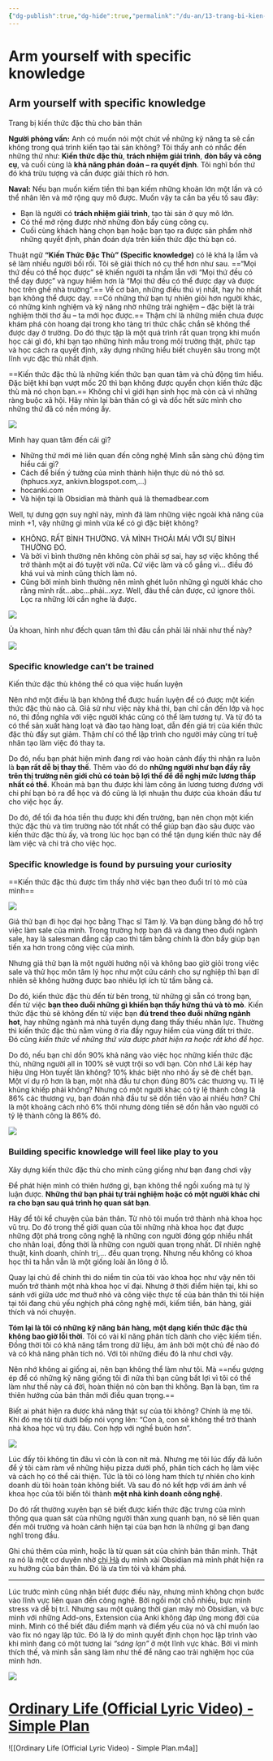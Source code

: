 ```yaml
---
{"dg-publish":true,"dg-hide":true,"permalink":"/du-an/13-trang-bi-kien-thuc-dac-thu-cho-ban-than/","hide":true,"dgPassFrontmatter":true}
---
```


# Arm yourself with specific knowledge  

## Arm yourself with specific knowledge
Trang bị kiến thức đặc thù cho bản thân

**Người phỏng vấn:** Anh có muốn nói một chút về những kỹ năng ta sẽ cần không trong quá trình kiến tạo tài sản không? Tôi thấy anh có nhắc đến những thứ như: **Kiến thức đặc thù**, **trách nhiệm giải trình**, **đòn bẩy và công cụ**, và cuối cùng là **khả năng phán đoán – ra quyết định**. Tôi nghĩ bốn thứ đó khá trừu tượng và cần được giải thích rõ hơn.

**Naval:** Nếu bạn muốn kiếm tiền thì bạn kiếm những khoản lớn một lần và có thể nhân lên và mở rộng quy mô được. Muốn vậy ta cần ba yếu tố sau đây:

*   Bạn là người có **trách nhiệm giải trình**, tạo tài sản ở quy mô lớn.
*   Có thể mở rộng được nhờ những đòn bẩy cùng công cụ.
*   Cuối cùng khách hàng chọn bạn hoặc bạn tạo ra được sản phẩm nhờ những quyết định, phán đoán dựa trên kiến thức đặc thù bạn có.

Thuật ngữ **“Kiến Thức Đặc Thù” (Specific knowledge)** có lẽ khá lạ lẫm và sẽ làm nhiều người bối rối. Tôi sẽ giải thích nó cụ thể hơn như sau. ==“Mọi thứ đều có thể học được” sẽ khiến người ta nhầm lẫn với “Mọi thứ đều có thể dạy được” và nguy hiểm hơn là “Mọi thứ đều có thể được dạy và được học trên ghế nhà trường”.== Về cơ bản, những điều thú vị nhất, hay ho nhất bạn không thể được dạy. ==Có những thứ bạn tự nhiên giỏi hơn người khác, có những kinh nghiệm và kỹ năng nhờ những trải nghiệm – đặc biệt là trải nghiệm thời thơ ấu – ta mới học được.== Thậm chí là những miền chưa được khám phá còn hoang dại trong kho tàng tri thức chắc chắn sẽ không thể được dạy ở trường. Do đó thực tập là một quá trình rất quan trọng khi muốn học cái gì đó, khi bạn tạo những hình mẫu trong môi trường thật, phức tạp và học cách ra quyết định, xây dựng những hiểu biết chuyên sâu trong một lĩnh vực đặc thù nhất định.

==Kiến thức đặc thù là những kiến thức bạn quan tâm và chủ động tìm hiểu. Đặc biệt khi bạn vượt mốc 20 thì bạn không được quyền chọn kiến thức đặc thù mà nó chọn bạn.== Không chỉ vì giới hạn sinh học mà còn cả vì những ràng buộc xã hội. Hãy nhìn lại bản thân có gì và dốc hết sức mình cho những thứ đã có nền móng ấy.

![](https://i.imgur.com/nW9i7Bf.gif)

Mình hay quan tâm đến cái gì?
- Những thứ mới mẻ liên quan đến công nghệ
Mình sẵn sàng chủ động tìm hiểu cái gì?
- Cách để biến ý tưởng của mình thành hiện thực dù nó thô sơ. (hphucs.xyz, ankivn.blogspot.com,…)
- hocanki.com
- Và hiện tại là Obsidian mà thành quả là themadbear.com 

Well, tự dưng gợn suy nghĩ này, mình đã làm những việc ngoài khả năng của mình +1, vậy những gì mình vừa kể có gì đặc biệt không?
- KHÔNG. RẤT BÌNH THƯỜNG. VÀ MÌNH THOẢI MÁI VỚI SỰ BÌNH THƯỜNG ĐÓ. 
- Và bởi vì bình thường nên không còn phải sợ sai, hay sợ việc không thể trở thành một ai đó tuyệt vời nữa. Cứ việc làm và cố gắng vì… điều đó khá vui và mình cũng thích làm nó.
- Cũng bởi mình bình thường nên mình ghét luôn những gì người khác cho rằng mình rất…abc…phải…xyz. Well, đâu thể cản được, cứ ignore thôi. Lọc ra những lời cần nghe là được.

![](https://i.imgur.com/HSRtxjl.gif)

Ủa khoan, hình như đếch quan tâm thì đâu cần phải lải nhải như thế này?

![](https://i.imgur.com/2iwhGIr.gif)


### Specific knowledge can’t be trained  
Kiến thức đặc thù không thể có qua việc huấn luyện

Nên nhớ một điều là bạn không thể được huấn luyện để có được một kiến thức đặc thù nào cả. Giả sử như việc này khả thi, bạn chỉ cần đến lớp và học nó, thì đồng nghĩa với việc người khác cũng có thể làm tương tự. Và từ đó ta có thể sản xuất hàng loạt và đào tạo hàng loạt, dẫn đến giá trị của kiến thức đặc thù đấy sụt giảm. Thậm chí có thể lập trình cho người máy cùng trí tuệ nhân tạo làm việc đó thay ta.

Do đó, nếu bạn phát hiện mình đang rơi vào hoàn cảnh đấy thì nhận ra luôn là **bạn rất dễ bị thay thế**. Thêm vào đó do **những người như bạn đầy rẫy trên thị trường nên giới chủ có toàn bộ lợi thế để đề nghị mức lương thấp nhất có thể**. Khoản mà bạn thu được khi làm công ăn lương tương đương với chi phí bạn bỏ ra để học và đó cũng là lợi nhuận thu được của khoản đầu tư cho việc học ấy.

Do đó, để tối đa hóa tiền thu được khi đến trường, bạn nên chọn một kiến thức đặc thù và tìm trường nào tốt nhất có thể giúp bạn đào sâu được vào kiến thức đặc thù ấy, và trong lúc học bạn có thể tận dụng kiến thức này để làm việc và chi trả cho việc học.

### Specific knowledge is found by pursuing your curiosity  
==Kiến thức đặc thù được tìm thấy nhờ việc bạn theo đuổi trí tò mò của mình==

![](https://i.imgur.com/FW6tXMF.gif)

Giả thử bạn đi học đại học bằng Thạc sĩ Tâm lý. Và bạn dùng bằng đó hỗ trợ việc làm sale của mình. Trong trường hợp bạn đã và đang theo đuổi ngành sale, hay là salesman đẳng cấp cao thì tấm bằng chính là đòn bẩy giúp bạn tiến xa hơn trong công việc của mình.

Nhưng giả thử bạn là một người hướng nội và không bao giờ giỏi trong việc sale và thử học môn tâm lý học như một cứu cánh cho sự nghiệp thì bạn dĩ nhiên sẽ không hưởng được bao nhiêu lợi ích từ tấm bằng cả.

Do đó, kiến thức đặc thù đến từ bên trong, từ những gì sẵn có trong bạn, đến từ việc **bạn theo đuổi những gì khiến bạn thấy hứng thú và tò mò**. Kiến thức đặc thù sẽ không đến từ việc bạn **đú trend theo đuổi những ngành hot**, hay những ngành mà nhà tuyển dụng đang thấy thiếu nhân lực. Thường thì kiến thức đặc thù nằm vùng ở rìa đầy nguy hiểm của vùng đất tri thức. Đó cũng *kiến thức về những thứ vừa được phát hiện ra hoặc rất khó để học*.

Do đó, nếu bạn chỉ dồn 90% khả năng vào việc học những kiến thức đặc thù, những người all in 100% sẽ vượt trội so với bạn. Còn nhớ Lãi kép hay hiệu ứng Hòn tuyết lăn không? 10% khác biệt nho nhỏ ấy sẽ đè chết bạn. Một ví dụ rõ hơn là bạn, một nhà đầu tư chọn đúng 80% các thương vụ. Tỉ lệ khủng khiếp phải không? Nhưng có một người khác có tỷ lệ thành công là 86% các thương vụ, bạn đoán nhà đầu tư sẽ dồn tiền vào ai nhiều hơn? Chỉ là một khoảng cách nhỏ 6% thôi nhưng dòng tiền sẽ dồn hẳn vào người có tỷ lệ thành công là 86% đó.

![](https://i.imgur.com/wMxeNEP.gif)

### Building specific knowledge will feel like play to you  
Xây dựng kiến thức đặc thù cho mình cũng giống như bạn đang chơi vậy

Để phát hiện mình có thiên hướng gì, bạn không thể ngồi xuống mà tự lý luận được. **Những thứ bạn phải tự trải nghiệm hoặc có một người khác chỉ ra cho bạn sau quá trình họ quan sát bạn**.

Hãy để tôi kể chuyện của bản thân. Từ nhỏ tôi muốn trở thành nhà khoa học vũ trụ. Do đó trong thế giới quan của tôi những nhà khoa học đạt được những đột phá trong công nghệ là những con người đóng góp nhiều nhất cho nhân loại, đồng thời là những con người quan trọng nhất. Dĩ nhiên nghệ thuật, kinh doanh, chính trị,… đều quan trọng. Nhưng nếu không có khoa học thì ta hẳn vẫn là một giống loài ăn lông ở lỗ.

Quay lại chủ đề chính thì do niềm tin của tôi vào khoa học như vậy nên tôi muốn trở thành một nhà khoa học vĩ đại. Nhưng ở thời điểm hiện tại, khi so sánh với giữa ước mơ thuở nhỏ và công việc thực tế của bản thân thì tôi hiện tại tôi đang chủ yếu nghịch phá công nghệ mới, kiếm tiền, bán hàng, giải thích và nói chuyện.

**Tóm lại là tôi có những kỹ năng bán hàng, một dạng kiến thức đặc thù không bao giờ lỗi thời**. Tôi có vài kĩ năng phân tích dành cho việc kiếm tiền. Đồng thời tôi có khả năng tắm trong dữ liệu, ám ảnh bởi một chủ đề nào đó và có khả năng phân tích nó. Với tôi những điều đó là như chơi vậy.

Nên nhớ không ai giống ai, nên bạn không thể làm như tôi. Mà ==nếu gượng ép để có những kỹ năng giống tôi đi nữa thì bạn cũng bất lợi vì tôi có thể làm như thế này cả đời, hoàn thiện nó còn bạn thì không. Bạn là bạn, tìm ra thiên hướng của bản thân mới điều quan trọng.==

Biết ai phát hiện ra được khả năng thật sự của tôi không? Chính là mẹ tôi. Khi đó mẹ tôi từ dưới bếp nói vọng lên: “Con à, con sẽ không thể trở thành nhà khoa học vũ trụ đâu. Con hợp với nghề buôn hơn”.

![](https://i.imgur.com/yuFZPOa.gif)

Lúc đấy tôi không tin đâu vì còn là con nít mà. Nhưng mẹ tôi lúc đấy đã luôn để ý tôi càm ràm về những hiệu pizza dưới phố, phân tích cách họ làm việc và cách họ có thể cải thiện. Tức là tôi có lòng ham thích tự nhiên cho kinh doanh dù tôi hoàn toàn không biết. Và sau đó nó kết hợp với ám ảnh về khoa học của tôi biến tôi thành **một nhà kinh doanh công nghệ**.

Do đó rất thường xuyên bạn sẽ biết được kiến thức đặc trưng của mình thông qua quan sát của những người thân xung quanh bạn, nó sẽ liên quan đến môi trường và hoàn cảnh hiện tại của bạn hơn là những gì bạn đang nghĩ trong đầu.

Ghi chú thêm của mình, hoặc là từ quan sát của chính bản thân mình. Thật ra nó là một cơ duyên nhờ [chị Hà](https://www.facebook.com/hahtd3) dụ mình xài Obsidian mà mình phát hiện ra xu hướng của bản thân. Đó là ưa tìm tòi và khám phá.

---

Lúc trước mình cũng nhận biết được điều này, nhưng mình không chọn bước vào lĩnh vực liên quan đến công nghệ. Bởi ngồi một chỗ nhiều, bực mình stress và dễ bị tr.ĩ. Nhưng sau một quãng thời gian mày mò Obsidian, và bực mình với những Add-ons, Extension của Anki không đáp ứng mong đời của mình. Mình có thể biết đâu điểm mạnh và điểm yếu của nó và chỉ muốn lao vào fix nó ngay lập tức. Đó là lý do mình quyết định chọn học lập trình vào khi mình đang có một tương lai *“sáng lạn”* ở một lĩnh vực khác. Bởi vì mình thích thế, và mình sẵn sàng làm như thế để nâng cao trải nghiệm học của mình hơn.

![](https://i.imgur.com/Egzjbkc.gif)

# [Ordinary Life (Official Lyric Video) - Simple Plan](https://www.youtube.com/watch?v=95ued9C4Djc)

![[Ordinary Life (Official Lyric Video) - Simple Plan.m4a]]